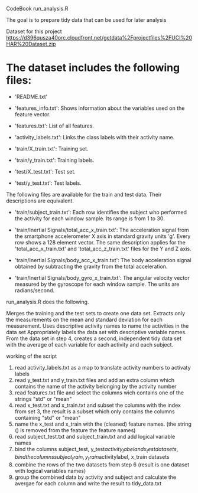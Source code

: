 CodeBook run_analysis.R

The goal is to prepare tidy data that can be used for later analysis

Dataset for this project
https://d396qusza40orc.cloudfront.net/getdata%2Fprojectfiles%2FUCI%20HAR%20Dataset.zip

The dataset includes the following files:
=========================================

- 'README.txt'

- 'features_info.txt': Shows information about the variables used on the feature vector.

- 'features.txt': List of all features.

- 'activity_labels.txt': Links the class labels with their activity name.

- 'train/X_train.txt': Training set.

- 'train/y_train.txt': Training labels.

- 'test/X_test.txt': Test set.

- 'test/y_test.txt': Test labels.

The following files are available for the train and test data. Their descriptions are equivalent. 

- 'train/subject_train.txt': Each row identifies the subject who performed the activity for each window sample. Its range is from 1 to 30. 

- 'train/Inertial Signals/total_acc_x_train.txt': The acceleration signal from the smartphone accelerometer X axis in standard gravity units 'g'. Every row shows a 128 element vector. The same description applies for the 'total_acc_x_train.txt' and 'total_acc_z_train.txt' files for the Y and Z axis. 

- 'train/Inertial Signals/body_acc_x_train.txt': The body acceleration signal obtained by subtracting the gravity from the total acceleration. 

- 'train/Inertial Signals/body_gyro_x_train.txt': The angular velocity vector measured by the gyroscope for each window sample. The units are radians/second. 


run_analysis.R does the following.

Merges the training and the test sets to create one data set.
Extracts only the measurements on the mean and standard deviation for each measurement.
Uses descriptive activity names to name the activities in the data set
Appropriately labels the data set with descriptive variable names.
From the data set in step 4, creates a second, independent tidy data set with the average of each variable for each activity and each subject.

working of the script

1) read activity_labels.txt as a map to translate activity numbers to activaty labels
2) read y_test.txt and y_train.txt files and add an extra column which contains the name of the activity belonging by the activity number
3) read features.txt file and select the columns wich contains one of the strings "std" or "mean"
4) read x_test.txt and x_train.txt and subset the columns with the index from set 3, the result is a subset which only contains the columns containing "std" or "mean"
5) name the x_test and x_train with the (cleaned) feature names. (the string () is removed from the feature the feature names)
5) read subject_test.txt and subject_train.txt and add logical variable names
6) bind the columns subject_test, y_test$activity_label and x_test datasets, bind the columns subject_train, y_train$activitylabel, x_train datasets
7) combine the rows of the two datasets from step 6 (result is one dataset with logical variables names)
8) group the combined data by activity and subject and calculate the avergae for each column and write the result to tidy_data.txt
